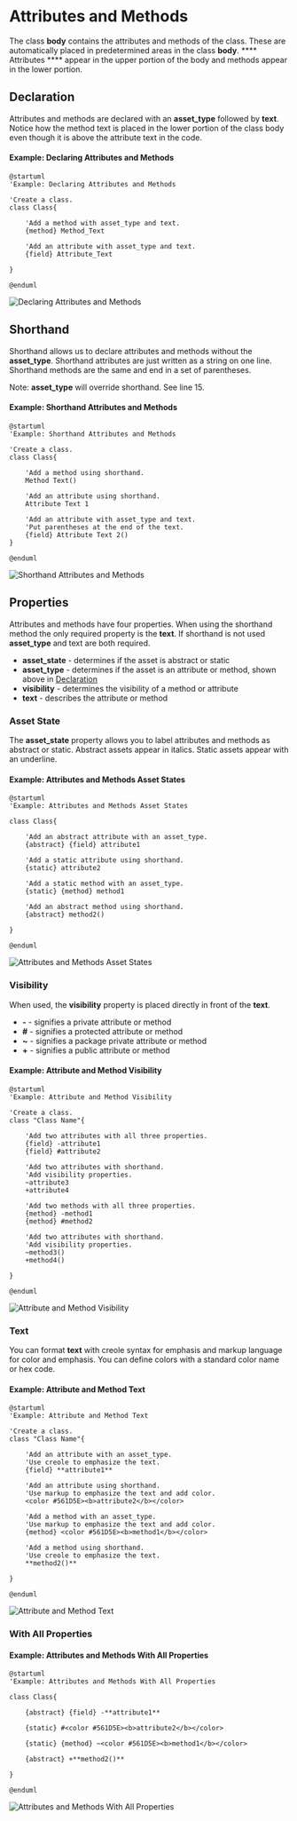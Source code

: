 # Attributes and Methods

The class **body** contains the  attributes and methods of the class. These are automatically placed in predetermined areas in the class **body**. **** Attributes **** appear in the upper portion of the body and methods appear in the lower portion.

## Declaration

Attributes and methods are declared with an **asset\_type** followed by **text**. Notice how the method text is placed in the lower portion of the class body even though it is above the attribute text in the code.

#### Example: Declaring Attributes and Methods

```
@startuml
'Example: Declaring Attributes and Methods

'Create a class.
class Class{

    'Add a method with asset_type and text.
    {method} Method_Text

    'Add an attribute with asset_type and text.
    {field} Attribute_Text
    
}

@enduml
```

![Declaring Attributes and Methods](../../../../../.gitbook/assets/A\&M01\_declaration.png)

## Shorthand

Shorthand allows us to declare attributes and methods without the **asset\_type**. Shorthand attributes are just written as a string on one line. Shorthand methods are the same and end in a set of parentheses.&#x20;

Note: **asset\_type** will override shorthand. See line 15.

#### Example: Shorthand Attributes and Methods

```
@startuml
'Example: Shorthand Attributes and Methods

'Create a class.
class Class{

    'Add a method using shorthand.
    Method Text()

    'Add an attribute using shorthand.
    Attribute Text 1

    'Add an attribute with asset_type and text.
    'Put parentheses at the end of the text.
    {field} Attribute Text 2()
}

@enduml
```

![Shorthand Attributes and Methods](../../../../../.gitbook/assets/A\&M02\_shorthand.png)

## Properties

Attributes and methods have four properties. When using the shorthand method the only required property is the **text**. If shorthand is not used **asset\_type** and text are both required.

* **asset\_state** - determines if the asset is abstract or static
* **asset\_type** - determines if the asset is an attribute or method, shown above in [Declaration](attributes-and-methods.md#declaration)
* **visibility** - determines the visibility of a method or attribute
* **text** - describes the attribute or method

### Asset State

The **asset\_state** property allows you to label attributes and methods as abstract or static. Abstract assets appear in italics. Static assets appear with an underline.

#### Example: Attributes and Methods Asset States

```
@startuml
'Example: Attributes and Methods Asset States

class Class{

    'Add an abstract attribute with an asset_type.
    {abstract} {field} attribute1

    'Add a static attribute using shorthand.
    {static} attribute2

    'Add a static method with an asset_type.
    {static} {method} method1

    'Add an abstract method using shorthand.
    {abstract} method2()

}

@enduml
```

![Attributes and Methods Asset States](../../../../../.gitbook/assets/A\&M03\_5\_asset\_state.png)

### Visibility

When used, the **visibility** property is placed directly in front of the **text**.

* **-** - signifies a private attribute or method
* **#** - signifies a protected attribute or method
* **\~** - signifies a package private attribute or method
* **+** - signifies a public attribute or method

#### Example: Attribute and Method Visibility

```
@startuml
'Example: Attribute and Method Visibility

'Create a class.
class "Class Name"{

    'Add two attributes with all three properties.
    {field} -attribute1
    {field} #attribute2

    'Add two attributes with shorthand.
    'Add visibility properties.
    ~attribute3
    +attribute4

    'Add two methods with all three properties.
    {method} -method1
    {method} #method2

    'Add two attributes with shorthand.
    'Add visibility properties.
    ~method3()
    +method4()

}

@enduml
```

![Attribute and Method Visibility](../../../../../.gitbook/assets/A\&M03\_visibility.png)

### Text

You can format **text** with creole syntax for emphasis and markup language for color and emphasis. You can define colors with a standard color name or hex code.

#### Example: Attribute and Method Text

```
@startuml
'Example: Attribute and Method Text

'Create a class.
class "Class Name"{

    'Add an attribute with an asset_type.
    'Use creole to emphasize the text.
    {field} **attribute1**

    'Add an attribute using shorthand.
    'Use markup to emphasize the text and add color.
    <color #561D5E><b>attribute2</b></color>

    'Add a method with an asset_type.
    'Use markup to emphasize the text and add color.
    {method} <color #561D5E><b>method1</b></color>

    'Add a method using shorthand.
    'Use creole to emphasize the text.  
    **method2()**

}

@enduml
```

![Attribute and Method Text](../../../../../.gitbook/assets/A\&M04\_text.png)

### With All Properties

#### Example: Attributes and Methods With All Properties

```
@startuml
'Example: Attributes and Methods With All Properties

class Class{

    {abstract} {field} -**attribute1**

    {static} #<color #561D5E><b>attribute2</b></color>

    {static} {method} ~<color #561D5E><b>method1</b></color>

    {abstract} +**method2()**

}

@enduml
```

![Attributes and Methods With All Properties](<../../../../../.gitbook/assets/A\&M99\_everything (1).png>)
